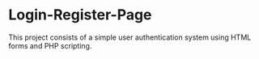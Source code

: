 # Login-Register-Page
This project consists of a simple user authentication system using HTML forms and PHP scripting.
